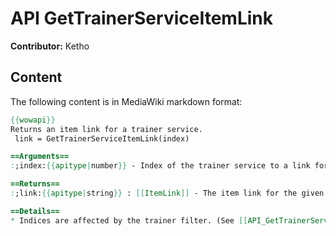 # API GetTrainerServiceItemLink

**Contributor:** Ketho

## Content

The following content is in MediaWiki markdown format:

```mediawiki
{{wowapi}}
Returns an item link for a trainer service.
 link = GetTrainerServiceItemLink(index)

==Arguments==
:;index:{{apitype|number}} - Index of the trainer service to a link for.

==Returns==
:;link:{{apitype|string}} : [[ItemLink]] - The item link for the given trainer service.

==Details==
* Indices are affected by the trainer filter. (See [[API_GetTrainerServiceTypeFilter|GetTrainerServiceTypeFilter]] and [[API_SetTrainerServiceTypeFilter|SetTrainerServiceTypeFilter]].)
```